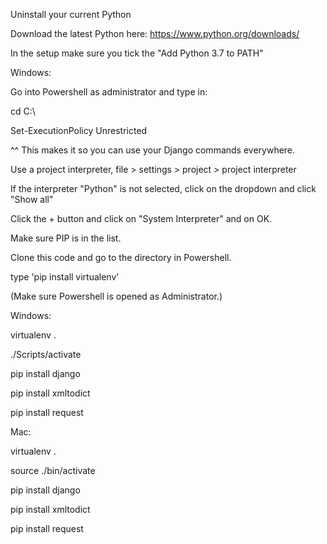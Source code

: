 Uninstall your current Python

Download the latest Python here: https://www.python.org/downloads/

In the setup make sure you tick the "Add Python 3.7 to PATH"


Windows:

Go into Powershell as administrator and type in:

cd C:\

Set-ExecutionPolicy Unrestricted


^^ This makes it so you can use your Django commands everywhere.



Use a project interpreter, file > settings > project > project interpreter

If the interpreter "Python" is not selected, click on the dropdown and click "Show all"

Click the + button and click on "System Interpreter" and on OK.

Make sure PIP is in the list.


Clone this code and go to the directory in Powershell.

type 'pip install virtualenv'

(Make sure Powershell is opened as Administrator.)



Windows:

virtualenv .

./Scripts/activate

pip install django

pip install xmltodict

pip install request


Mac:

virtualenv .

source ./bin/activate

pip install django

pip install xmltodict

pip install request

